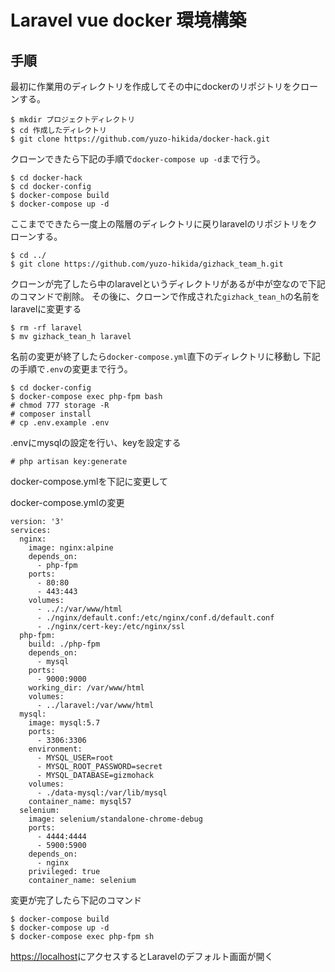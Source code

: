 # **Laravel vue docker 環境構築**

## **手順**
最初に作業用のディレクトリを作成してその中にdockerのリポジトリをクローンする。
```
$ mkdir プロジェクトディレクトリ
$ cd 作成したディレクトリ
$ git clone https://github.com/yuzo-hikida/docker-hack.git
```

クローンできたら下記の手順で`docker-compose up -d`まで行う。
```
$ cd docker-hack
$ cd docker-config
$ docker-compose build
$ docker-compose up -d
```

ここまでできたら一度上の階層のディレクトリに戻りlaravelのリポジトリをクローンする。
```
$ cd ../
$ git clone https://github.com/yuzo-hikida/gizhack_team_h.git
```

クローンが完了したら中のlaravelというディレクトリがあるが中が空なので下記のコマンドで削除。
その後に、クローンで作成された`gizhack_tean_h`の名前をlaravelに変更する
```
$ rm -rf laravel
$ mv gizhack_tean_h laravel
```

名前の変更が終了したら`docker-compose.yml`直下のディレクトリに移動し
下記の手順で`.env`の変更まで行う。
```
$ cd docker-config
$ docker-compose exec php-fpm bash
# chmod 777 storage -R
# composer install
# cp .env.example .env
```

.envにmysqlの設定を行い、keyを設定する
```
# php artisan key:generate
```

docker-compose.ymlを下記に変更して 

docker-compose.ymlの変更
```
version: '3'
services:
  nginx:
    image: nginx:alpine
    depends_on:
      - php-fpm
    ports:
      - 80:80
      - 443:443
    volumes:
      - ../:/var/www/html
      - ./nginx/default.conf:/etc/nginx/conf.d/default.conf
      - ./nginx/cert-key:/etc/nginx/ssl
  php-fpm:
    build: ./php-fpm
    depends_on:
      - mysql
    ports:
      - 9000:9000
    working_dir: /var/www/html
    volumes:
      - ../laravel:/var/www/html
  mysql:
    image: mysql:5.7
    ports:
      - 3306:3306
    environment:
      - MYSQL_USER=root
      - MYSQL_ROOT_PASSWORD=secret
      - MYSQL_DATABASE=gizmohack
    volumes:
      - ./data-mysql:/var/lib/mysql
    container_name: mysql57
  selenium:
    image: selenium/standalone-chrome-debug
    ports:
      - 4444:4444
      - 5900:5900
    depends_on:
      - nginx
    privileged: true
    container_name: selenium

```

変更が完了したら下記のコマンド

```
$ docker-compose build
$ docker-compose up -d
$ docker-compose exec php-fpm sh
```
[https://localhost](https://localhost)にアクセスするとLaravelのデフォルト画面が開く
